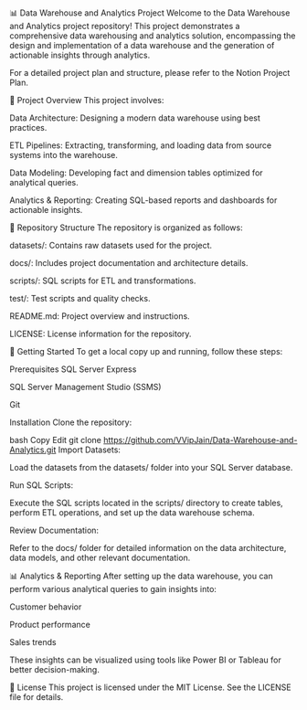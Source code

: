 📊 Data Warehouse and Analytics Project
Welcome to the Data Warehouse and Analytics project repository! This project demonstrates a comprehensive data warehousing and analytics solution, encompassing the design and implementation of a data warehouse and the generation of actionable insights through analytics.

For a detailed project plan and structure, please refer to the Notion Project Plan.

🧰 Project Overview
This project involves:

Data Architecture: Designing a modern data warehouse using best practices.

ETL Pipelines: Extracting, transforming, and loading data from source systems into the warehouse.

Data Modeling: Developing fact and dimension tables optimized for analytical queries.

Analytics & Reporting: Creating SQL-based reports and dashboards for actionable insights.

📁 Repository Structure
The repository is organized as follows:

datasets/: Contains raw datasets used for the project.

docs/: Includes project documentation and architecture details.

scripts/: SQL scripts for ETL and transformations.

test/: Test scripts and quality checks.

README.md: Project overview and instructions.

LICENSE: License information for the repository.

🚀 Getting Started
To get a local copy up and running, follow these steps:

Prerequisites
SQL Server Express

SQL Server Management Studio (SSMS)

Git

Installation
Clone the repository:

bash
Copy
Edit
git clone https://github.com/VVipJain/Data-Warehouse-and-Analytics.git
Import Datasets:

Load the datasets from the datasets/ folder into your SQL Server database.

Run SQL Scripts:

Execute the SQL scripts located in the scripts/ directory to create tables, perform ETL operations, and set up the data warehouse schema.

Review Documentation:

Refer to the docs/ folder for detailed information on the data architecture, data models, and other relevant documentation.

📊 Analytics & Reporting
After setting up the data warehouse, you can perform various analytical queries to gain insights into:

Customer behavior

Product performance

Sales trends

These insights can be visualized using tools like Power BI or Tableau for better decision-making.

📝 License
This project is licensed under the MIT License. See the LICENSE file for details.

